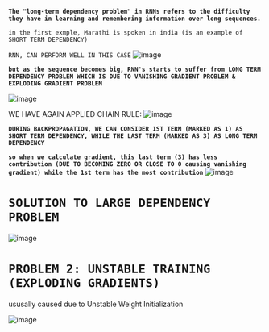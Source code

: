 **`The "long-term dependency problem" in RNNs refers to the difficulty they have in learning and remembering information over long sequences.`**

`in the first exmple, Marathi is spoken in india (is an example of SHORT TERM DEPENDENCY)`

`RNN, CAN PERFORM WELL IN THIS CASE`
![image](https://github.com/user-attachments/assets/0621328a-5f05-4975-aa12-67564daa35cd)

**`but as the sequence becomes big, RNN's starts to suffer from LONG TERM DEPENDENCY PROBLEM WHICH IS DUE TO VANISHING GRADIENT PROBLEM & EXPLODING GRADIENT PROBLEM`**

![image](https://github.com/user-attachments/assets/9a89a0e6-7658-4a45-9b3f-41f60b831388)


 
WE HAVE AGAIN APPLIED CHAIN RULE:
![image](https://github.com/user-attachments/assets/6cf9c52d-640b-4b7d-bee3-e1b8390d6ac0)

**`DURING BACKPROPAGATION, WE CAN CONSIDER 1ST TERM (MARKED AS 1) AS SHORT TERM DEPENDENCY, WHILE THE LAST TERM (MARKED AS 3) AS LONG TERM DEPENDENCY`**

**`so when we calculate gradient, this last term (3) has less contribution (DUE TO BECOMING ZERO OR CLOSE TO 0 causing vanishing gradient) while the 1st term has the most contribution`**
![image](https://github.com/user-attachments/assets/bfab4be8-090c-452d-8fd1-da2934f159cd)


# **`SOLUTION TO LARGE DEPENDENCY PROBLEM`**
![image](https://github.com/user-attachments/assets/e6538e46-3772-4b65-be91-5199f5187ea4)


# **`PROBLEM 2: UNSTABLE TRAINING (EXPLODING GRADIENTS)`**
ususally caused due to Unstable Weight Initialization

![image](https://github.com/user-attachments/assets/75c35243-7b86-4f02-af66-1f1dfe6ba73c)

